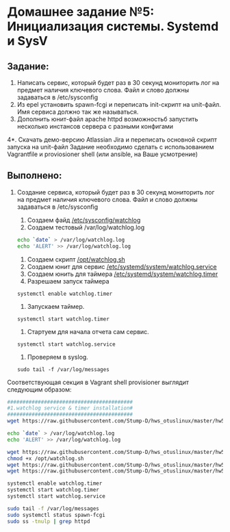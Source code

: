 # **Домашнее задание №5: Инициализация системы. Systemd и SysV**

## **Задание:**
1. Написать сервис, который будет раз в 30 секунд мониторить лог на предмет наличия ключевого слова. Файл и слово должны задаваться в /etc/sysconfig
2. Из epel установить spawn-fcgi и переписать init-скрипт на unit-файл. Имя сервиса должно так же называться.
3. Дополнить юнит-файл apache httpd возможностьб запустить несколько инстансов сервера с разными конфигами

4*. Скачать демо-версию Atlassian Jira и переписать основной скрипт запуска на unit-файл
Задание необходимо сделать с использованием Vagrantfile и proviosioner shell (или ansible, на Ваше усмотрение)

## **Выполнено:**

1. Создание сервиса, который будет раз в 30 секунд мониторить лог на предмет наличия ключевого слова. Файл и слово должны задаваться в /etc/sysconfig

    1. Создаем файд [/etc/sysconfig/watchlog](watchlog)
    1. Cоздаем тестовый /var/log/watchlog.log
    ```bash
    echo `date` > /var/log/watchlog.log
    echo 'ALERT' >> /var/log/watchlog.log
    ```
    1. Создаем скрипт [/opt/watchlog.sh](watchlog.sh)
    1. Создаем юнит для сервис [/etc/systemd/system/watchlog.service](watchlog.service)
    1. Создаем юнить для таймера [/etc/systemd/system/watchlog.timer](watchlog.timer)
    1. Разрешаем запуск таймера 
    ```
    systemctl enable watchlog.timer
    ```
    1. Запускаем таймер.
    ```
    systemctl start watchlog.timer
    ```
    1. Стартуем для начала отчета сам сервис.
    ```
    systemctl start watchlog.service
    ```
    1. Проверяем в syslog.
    ```
    sudo tail -f /var/log/messages
    ```

Соответствующая секция в Vagrant shell provisioner выглядит следующим образом:

```bash
#########################################
#1.watchlog service & timer installation#
#########################################
wget https://raw.githubusercontent.com/Stump-D/hws_otuslinux/master/hw5/watchlog -O /etc/sysconfig/watchlog

echo `date` > /var/log/watchlog.log
echo 'ALERT' >> /var/log/watchlog.log

wget https://raw.githubusercontent.com/Stump-D/hws_otuslinux/master/hw5/watchlog.sh -O /opt/watchlog.sh
chmod +x /opt/watchlog.sh
wget https://raw.githubusercontent.com/Stump-D/hws_otuslinux/master/hw5/watchlog.service -O /etc/systemd/system/watchlog.service
wget https://raw.githubusercontent.com/Stump-D/hws_otuslinux/master/hw5/watchlog.timer -O /etc/systemd/system/watchlog.timer

systemctl enable watchlog.timer
systemctl start watchlog.timer
systemctl start watchlog.service
```

```bash
sudo tail -f /var/log/messages
sudo systemctl status spawn-fcgi
sudo ss -tnulp | grep httpd
```
